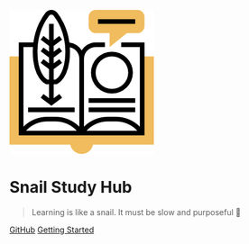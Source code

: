 ![logo](_media/icon.png)

# Snail Study Hub

> Learning is like a snail. It must be slow and purposeful :rocket:

[GitHub](https://github.com/ainilili/snail)
[Getting Started](#愿景)
